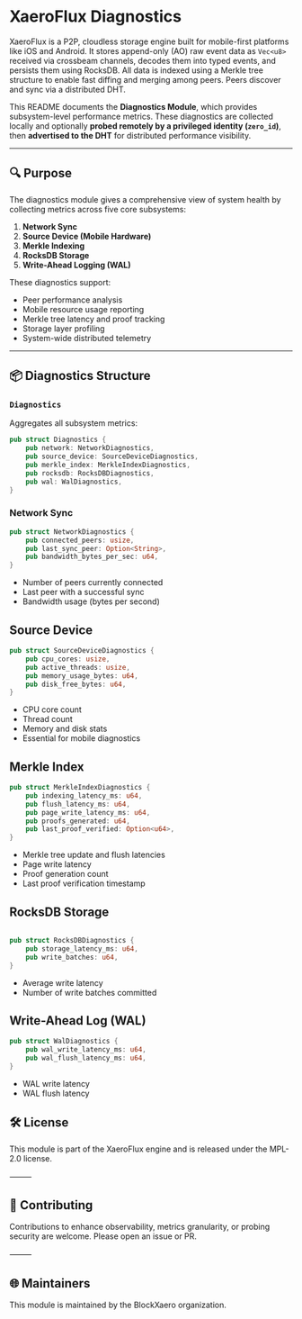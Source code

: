 # XaeroFlux Diagnostics

XaeroFlux is a P2P, cloudless storage engine built for mobile-first platforms like iOS and Android. It stores append-only (AO) raw event data as `Vec<u8>` received via crossbeam channels, decodes them into typed events, and persists them using RocksDB. All data is indexed using a Merkle tree structure to enable fast diffing and merging among peers. Peers discover and sync via a distributed DHT.

This README documents the **Diagnostics Module**, which provides subsystem-level performance metrics. These diagnostics are collected locally and optionally **probed remotely by a privileged identity (`zero_id`)**, then **advertised to the DHT** for distributed performance visibility.

---

## 🔍 Purpose

The diagnostics module gives a comprehensive view of system health by collecting metrics across five core subsystems:

1. **Network Sync**
2. **Source Device (Mobile Hardware)**
3. **Merkle Indexing**
4. **RocksDB Storage**
5. **Write-Ahead Logging (WAL)**

These diagnostics support:

- Peer performance analysis
- Mobile resource usage reporting
- Merkle tree latency and proof tracking
- Storage layer profiling
- System-wide distributed telemetry

---

## 📦 Diagnostics Structure

### `Diagnostics`

Aggregates all subsystem metrics:

```rust
pub struct Diagnostics {
    pub network: NetworkDiagnostics,
    pub source_device: SourceDeviceDiagnostics,
    pub merkle_index: MerkleIndexDiagnostics,
    pub rocksdb: RocksDBDiagnostics,
    pub wal: WalDiagnostics,
}
```

### Network Sync

```rust
pub struct NetworkDiagnostics {
    pub connected_peers: usize,
    pub last_sync_peer: Option<String>,
    pub bandwidth_bytes_per_sec: u64,
}
```

- Number of peers currently connected
- Last peer with a successful sync
- Bandwidth usage (bytes per second)

## Source Device

```rust
pub struct SourceDeviceDiagnostics {
    pub cpu_cores: usize,
    pub active_threads: usize,
    pub memory_usage_bytes: u64,
    pub disk_free_bytes: u64,
}
```

- CPU core count
- Thread count
- Memory and disk stats
- Essential for mobile diagnostics

## Merkle Index

```rust
pub struct MerkleIndexDiagnostics {
    pub indexing_latency_ms: u64,
    pub flush_latency_ms: u64,
    pub page_write_latency_ms: u64,
    pub proofs_generated: u64,
    pub last_proof_verified: Option<u64>,
}
```

- Merkle tree update and flush latencies
- Page write latency
- Proof generation count
- Last proof verification timestamp

## RocksDB Storage

```rust

pub struct RocksDBDiagnostics {
    pub storage_latency_ms: u64,
    pub write_batches: u64,
}

```

- Average write latency
- Number of write batches committed

## Write-Ahead Log (WAL)

```rust
pub struct WalDiagnostics {
    pub wal_write_latency_ms: u64,
    pub wal_flush_latency_ms: u64,
}
```

- WAL write latency
- WAL flush latency

## 🛠️ License

This module is part of the XaeroFlux engine and is released under the MPL-2.0 license.

⸻

## 👥 Contributing

Contributions to enhance observability, metrics granularity, or probing security are welcome. Please open an issue or PR.

⸻

## 🌐 Maintainers

This module is maintained by the BlockXaero organization.
